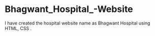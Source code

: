 # Bhagwant_Hospital_-Website
I have created the hospital website name as Bhagwant Hospital using HTML, CSS .

